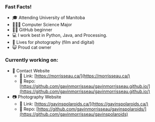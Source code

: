 ### Fast Facts! 
- 🎓 Attending University of Manitoba
- 👨🏻‍💻 Computer Science Major
- 🤏🏻 GitHub beginner
- 💻 I work best in Python, Java, and Processing.
- 📸 Lives for photography (film and digital)
- 😺 Proud cat owner

### Currently working on:
- 📄 Contact Website
  - 🔗 Link: [https://morrisseau.ca/](https://morrisseau.ca/)
  - 🤖 Repo: [https://github.com/gavinmorrisseau/gavinmorrisseau.github.io/](https://github.com/gavinmorrisseau/gavinmorrisseau.github.io/)
- 📷 Photography Website
  - 🔗 Link: [https://gavinspolaroids.ca/](https://gavinspolaroids.ca/)
  - 🤖 Repo: [https://github.com/gavinmorrisseau/gavinspolaroids/](https://github.com/gavinmorrisseau/gavinspolaroids)
